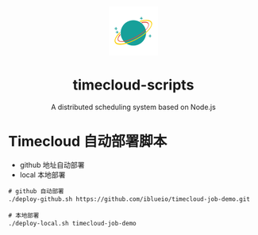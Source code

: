 <p align="center">
  <img src="iblueio.png" alt="iBlue" width="100" height="100">
</p>
<h1 align="center">
  timecloud-scripts
</h1>
<p align="center">
  A distributed scheduling system based on Node.js
</p>

# Timecloud 自动部署脚本

- github 地址自动部署
- local  本地部署

```
# github 自动部署
./deploy-github.sh https://github.com/iblueio/timecloud-job-demo.git

# 本地部署
./deploy-local.sh timecloud-job-demo
```
